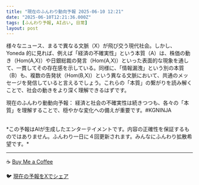 ```yaml
---
title: "現在のふんわり動向予報 2025-06-10 12:21"
date: "2025-06-10T12:21:36.000Z"
tags: [ふんわり予報, AI占い, 日常]
layout: post
---
```


様々なニュース、まるで異なる文脈（X）が飛び交う現代社会。しかし、Yoneda 的に見れば、例えば「経済の不確実性」という本質（A）は、株価の動き（Hom(A,X)）や日銀総裁の発言（Hom(A,X)）といった表面的な現象を通して、一貫してその存在感を示している。同様に、「情報漏洩」という別の本質（B）も、複数の告発状（Hom(B,X)）という異なる文脈において、共通のメッセージを発信していると言えるでしょう。これらの「本質」の繋がりを読み解くことで、社会の動きをより深く理解できるはずです。

現在のふんわり動動向予報：
経済と社会の不確実性は続きつつも、各々の「本質」を理解することで、穏やかな変化への備えが重要です。#KGNINJA

<br>
*この予報はAIが生成したエンターテイメントです。内容の正確性を保証するものではありません。ふんわり一日に４回更新されます。みんなにふんわり拡散希望です。*

---
☕️ [Buy Me a Coffee](https://www.buymeacoffee.com/kgninja)

🐦 [現在の予報をXでシェア](https://twitter.com/intent/tweet?text=%E7%8F%BE%E5%9C%A8%E3%81%AE%E3%81%B5%E3%82%93%E3%82%8F%E3%82%8A%E4%BA%88%E5%A0%B1%3A%20%E3%80%8C%E6%A7%98%E3%80%85%E3%81%AA%E3%83%8B%E3%83%A5%E3%83%BC%E3%82%B9%E3%80%81%E3%81%BE%E3%82%8B%E3%81%A7%E7%95%B0%E3%81%AA%E3%82%8B%E6%96%87%E8%84%88%EF%BC%88X%EF%BC%89%E3%81%8C%E9%A3%9B%E3%81%B3%E4%BA%A4%E3%81%86%E7%8F%BE%E4%BB%A3%E7%A4%BE%E4%BC%9A%E3%80%82%E3%80%8D%23KGNINJA%20%E7%B6%9A%E3%81%8D%E3%81%AF%E3%83%96%E3%83%AD%E3%82%B0%E3%81%A7%EF%BC%81%F0%9F%91%87&url=https%3A%2F%2Fkg-ninja.github.io%2FFunwariyoso%2F)
